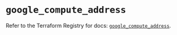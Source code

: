 # `google_compute_address`

Refer to the Terraform Registry for docs: [`google_compute_address`](https://registry.terraform.io/providers/hashicorp/google-beta/6.9.0/docs/resources/google_compute_address).
